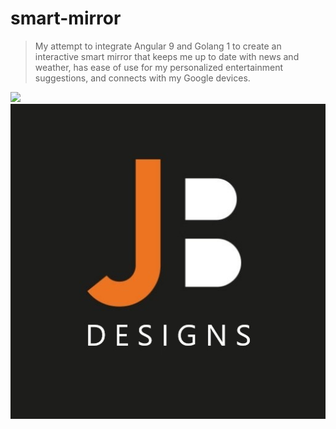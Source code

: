 # smart-mirror

> My attempt to integrate Angular 9 and Golang 1 to create an interactive smart mirror that keeps me up to date with news and weather, has ease of use for my personalized entertainment suggestions, and connects with my Google devices.

![](/Users/JB/Project/jobaldw/what-to-watch/ui/src/assets/jb-logo.jpg)
![JB Desgins](https://github.com/jobaldw/smart-mirror/blob/master/ui/src/assets/jb-logo.jpg)
